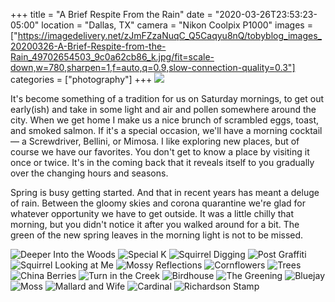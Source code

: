 +++
title = "A Brief Respite From the Rain"
date = "2020-03-26T23:53:23-05:00"
location = "Dallas, TX"
camera = "Nikon Coolpix P1000"
images = ["https://imagedelivery.net/zJmFZzaNuqC_Q5Caqyu8nQ/tobyblog_images_20200326-A-Brief-Respite-from-the-Rain_49702654503_9c0a62cb86_k.jpg/fit=scale-down,w=780,sharpen=1,f=auto,q=0.9,slow-connection-quality=0.3"]
categories = ["photography"]
+++
![](https://imagedelivery.net/zJmFZzaNuqC_Q5Caqyu8nQ/tobyblog_images_20200326-A-Brief-Respite-from-the-Rain_49702654503_9c0a62cb86_k.jpg/fit=scale-down,w=780,sharpen=1,f=auto,q=0.9,slow-connection-quality=0.3)
<!--more-->
It's become something of a tradition for us on Saturday mornings, to get out early(ish) and take in some light and air and pollen somewhere around the city. When we get home I make us a nice brunch of scrambled eggs, toast, and smoked salmon. If it's a special occasion, we'll have a morning cocktail — a Screwdriver, Bellini, or Mimosa. I like exploring new places, but of course we have our favorites. You don't get to know a place by visiting it once or twice. It's in the coming back that it reveals itself to you gradually over the changing hours and seasons.

Spring is busy getting started. And that in recent years has meant a deluge of rain. Between the gloomy skies and corona quarantine we're glad for whatever opportunity we have to get outside. It was a little chilly that morning, but you didn't notice it after you walked around for a bit. The green of the new spring leaves in the morning light is not to be missed.

<div id="gallery">
		<img alt="Deeper Into the Woods" src="https://imagedelivery.net/zJmFZzaNuqC_Q5Caqyu8nQ/tobyblog_images_20200326-A-Brief-Respite-from-the-Rain_49703503227_88511659d0_k.jpg/fit=scale-down,w=365,sharpen=1,f=auto,q=0.9,slow-connection-quality=0.3"
			data-image="https://imagedelivery.net/zJmFZzaNuqC_Q5Caqyu8nQ/tobyblog_images_20200326-A-Brief-Respite-from-the-Rain_49703503227_88511659d0_k.jpg/fit=scale-down,w=780,sharpen=1,f=auto,q=0.9,slow-connection-quality=0.3">
		<img alt="Special K" src="https://imagedelivery.net/zJmFZzaNuqC_Q5Caqyu8nQ/tobyblog_images_20200326-A-Brief-Respite-from-the-Rain_49703186591_8548cbd752_k.jpg/fit=scale-down,w=365,sharpen=1,f=auto,q=0.9,slow-connection-quality=0.3"
			data-image="https://imagedelivery.net/zJmFZzaNuqC_Q5Caqyu8nQ/tobyblog_images_20200326-A-Brief-Respite-from-the-Rain_49703186591_8548cbd752_k.jpg/fit=scale-down,w=780,sharpen=1,f=auto,q=0.9,slow-connection-quality=0.3">
		<img alt="Squirrel Digging" src="https://imagedelivery.net/zJmFZzaNuqC_Q5Caqyu8nQ/tobyblog_images_20200326-A-Brief-Respite-from-the-Rain_49703502937_e84bf1742f_k.jpg/fit=scale-down,w=365,sharpen=1,f=auto,q=0.9,slow-connection-quality=0.3"
			data-image="https://imagedelivery.net/zJmFZzaNuqC_Q5Caqyu8nQ/tobyblog_images_20200326-A-Brief-Respite-from-the-Rain_49703502937_e84bf1742f_k.jpg/fit=scale-down,w=780,sharpen=1,f=auto,q=0.9,slow-connection-quality=0.3">
		<img alt="Post Graffiti" src="https://imagedelivery.net/zJmFZzaNuqC_Q5Caqyu8nQ/tobyblog_images_20200326-A-Brief-Respite-from-the-Rain_49703187881_990b37ace7_k.jpg/fit=scale-down,w=365,sharpen=1,f=auto,q=0.9,slow-connection-quality=0.3"
			data-image="https://imagedelivery.net/zJmFZzaNuqC_Q5Caqyu8nQ/tobyblog_images_20200326-A-Brief-Respite-from-the-Rain_49703187881_990b37ace7_k.jpg/fit=scale-down,w=780,sharpen=1,f=auto,q=0.9,slow-connection-quality=0.3">
		<img alt="Squirrel Looking at Me" src="https://imagedelivery.net/zJmFZzaNuqC_Q5Caqyu8nQ/tobyblog_images_20200326-A-Brief-Respite-from-the-Rain_49702654503_9c0a62cb86_k.jpg/fit=scale-down,w=365,sharpen=1,f=auto,q=0.9,slow-connection-quality=0.3"
			data-image="https://imagedelivery.net/zJmFZzaNuqC_Q5Caqyu8nQ/tobyblog_images_20200326-A-Brief-Respite-from-the-Rain_49702654503_9c0a62cb86_k.jpg/fit=scale-down,w=780,sharpen=1,f=auto,q=0.9,slow-connection-quality=0.3">
		<img alt="Mossy Reflections" src="https://imagedelivery.net/zJmFZzaNuqC_Q5Caqyu8nQ/tobyblog_images_20200326-A-Brief-Respite-from-the-Rain_49702655868_0f80bf0e4c_k.jpg/fit=scale-down,w=365,sharpen=1,f=auto,q=0.9,slow-connection-quality=0.3"
			data-image="https://imagedelivery.net/zJmFZzaNuqC_Q5Caqyu8nQ/tobyblog_images_20200326-A-Brief-Respite-from-the-Rain_49702655868_0f80bf0e4c_k.jpg/fit=scale-down,w=780,sharpen=1,f=auto,q=0.9,slow-connection-quality=0.3">
		<img alt="Cornflowers" src="https://imagedelivery.net/zJmFZzaNuqC_Q5Caqyu8nQ/tobyblog_images_20200326-A-Brief-Respite-from-the-Rain_49703188011_5b5e747ea5_k.jpg/fit=scale-down,w=365,sharpen=1,f=auto,q=0.9,slow-connection-quality=0.3"
			data-image="https://imagedelivery.net/zJmFZzaNuqC_Q5Caqyu8nQ/tobyblog_images_20200326-A-Brief-Respite-from-the-Rain_49703188011_5b5e747ea5_k.jpg/fit=scale-down,w=780,sharpen=1,f=auto,q=0.9,slow-connection-quality=0.3">
		<img alt="Trees" src="https://imagedelivery.net/zJmFZzaNuqC_Q5Caqyu8nQ/tobyblog_images_20200326-A-Brief-Respite-from-the-Rain_49702654628_3fc4775822_k.jpg/fit=scale-down,w=365,sharpen=1,f=auto,q=0.9,slow-connection-quality=0.3"
			data-image="https://imagedelivery.net/zJmFZzaNuqC_Q5Caqyu8nQ/tobyblog_images_20200326-A-Brief-Respite-from-the-Rain_49702654628_3fc4775822_k.jpg/fit=scale-down,w=780,sharpen=1,f=auto,q=0.9,slow-connection-quality=0.3">
		<img alt="China Berries" src="https://imagedelivery.net/zJmFZzaNuqC_Q5Caqyu8nQ/tobyblog_images_20200326-A-Brief-Respite-from-the-Rain_49702654228_02ac4a34ad_k.jpg/fit=scale-down,w=365,sharpen=1,f=auto,q=0.9,slow-connection-quality=0.3"
			data-image="https://imagedelivery.net/zJmFZzaNuqC_Q5Caqyu8nQ/tobyblog_images_20200326-A-Brief-Respite-from-the-Rain_49702654228_02ac4a34ad_k.jpg/fit=scale-down,w=780,sharpen=1,f=auto,q=0.9,slow-connection-quality=0.3">
		<img alt="Turn in the Creek" src="https://imagedelivery.net/zJmFZzaNuqC_Q5Caqyu8nQ/tobyblog_images_20200326-A-Brief-Respite-from-the-Rain_49703503982_090f015dfd_k.jpg/fit=scale-down,w=365,sharpen=1,f=auto,q=0.9,slow-connection-quality=0.3"
			data-image="https://imagedelivery.net/zJmFZzaNuqC_Q5Caqyu8nQ/tobyblog_images_20200326-A-Brief-Respite-from-the-Rain_49703503982_090f015dfd_k.jpg/fit=scale-down,w=780,sharpen=1,f=auto,q=0.9,slow-connection-quality=0.3">
		<img alt="Birdhouse" src="https://imagedelivery.net/zJmFZzaNuqC_Q5Caqyu8nQ/tobyblog_images_20200326-A-Brief-Respite-from-the-Rain_49703504022_fa67fc6c6b_k.jpg/fit=scale-down,w=365,sharpen=1,f=auto,q=0.9,slow-connection-quality=0.3"
			data-image="https://imagedelivery.net/zJmFZzaNuqC_Q5Caqyu8nQ/tobyblog_images_20200326-A-Brief-Respite-from-the-Rain_49703504022_fa67fc6c6b_k.jpg/fit=scale-down,w=780,sharpen=1,f=auto,q=0.9,slow-connection-quality=0.3">
		<img alt="The Greening" src="https://imagedelivery.net/zJmFZzaNuqC_Q5Caqyu8nQ/tobyblog_images_20200326-A-Brief-Respite-from-the-Rain_49703187681_7cc60e3f8a_k.jpg/fit=scale-down,w=365,sharpen=1,f=auto,q=0.9,slow-connection-quality=0.3"
			data-image="https://imagedelivery.net/zJmFZzaNuqC_Q5Caqyu8nQ/tobyblog_images_20200326-A-Brief-Respite-from-the-Rain_49703187681_7cc60e3f8a_k.jpg/fit=scale-down,w=780,sharpen=1,f=auto,q=0.9,slow-connection-quality=0.3">
		<img alt="Bluejay" src="https://imagedelivery.net/zJmFZzaNuqC_Q5Caqyu8nQ/tobyblog_images_20200326-A-Brief-Respite-from-the-Rain_49703186641_a85bc22eaf_k.jpg/fit=scale-down,w=365,sharpen=1,f=auto,q=0.9,slow-connection-quality=0.3"
			data-image="https://imagedelivery.net/zJmFZzaNuqC_Q5Caqyu8nQ/tobyblog_images_20200326-A-Brief-Respite-from-the-Rain_49703186641_a85bc22eaf_k.jpg/fit=scale-down,w=780,sharpen=1,f=auto,q=0.9,slow-connection-quality=0.3">
		<img alt="Moss" src="https://imagedelivery.net/zJmFZzaNuqC_Q5Caqyu8nQ/tobyblog_images_20200326-A-Brief-Respite-from-the-Rain_49702655483_c557e87bfd_k.jpg/fit=scale-down,w=365,sharpen=1,f=auto,q=0.9,slow-connection-quality=0.3"
			data-image="https://imagedelivery.net/zJmFZzaNuqC_Q5Caqyu8nQ/tobyblog_images_20200326-A-Brief-Respite-from-the-Rain_49702655483_c557e87bfd_k.jpg/fit=scale-down,w=780,sharpen=1,f=auto,q=0.9,slow-connection-quality=0.3">
		<img alt="Mallard and Wife" src="https://imagedelivery.net/zJmFZzaNuqC_Q5Caqyu8nQ/tobyblog_images_20200326-A-Brief-Respite-from-the-Rain_49702654813_4eb466dadf_k.jpg/fit=scale-down,w=365,sharpen=1,f=auto,q=0.9,slow-connection-quality=0.3"
			data-image="https://imagedelivery.net/zJmFZzaNuqC_Q5Caqyu8nQ/tobyblog_images_20200326-A-Brief-Respite-from-the-Rain_49702654813_4eb466dadf_k.jpg/fit=scale-down,w=780,sharpen=1,f=auto,q=0.9,slow-connection-quality=0.3">
		<img alt="Cardinal" src="https://imagedelivery.net/zJmFZzaNuqC_Q5Caqyu8nQ/tobyblog_images_20200326-A-Brief-Respite-from-the-Rain_49703503117_bfa117cd83_k.jpg/fit=scale-down,w=365,sharpen=1,f=auto,q=0.9,slow-connection-quality=0.3"
			data-image="https://imagedelivery.net/zJmFZzaNuqC_Q5Caqyu8nQ/tobyblog_images_20200326-A-Brief-Respite-from-the-Rain_49703503117_bfa117cd83_k.jpg/fit=scale-down,w=780,sharpen=1,f=auto,q=0.9,slow-connection-quality=0.3">
		<img alt="Richardson Stamp" src="https://imagedelivery.net/zJmFZzaNuqC_Q5Caqyu8nQ/tobyblog_images_20200326-A-Brief-Respite-from-the-Rain_49703188136_5e23f8804a_k.jpg/fit=scale-down,w=365,sharpen=1,f=auto,q=0.9,slow-connection-quality=0.3"
			data-image="https://imagedelivery.net/zJmFZzaNuqC_Q5Caqyu8nQ/tobyblog_images_20200326-A-Brief-Respite-from-the-Rain_49703188136_5e23f8804a_k.jpg/fit=scale-down,w=780,sharpen=1,f=auto,q=0.9,slow-connection-quality=0.3">
</div>
